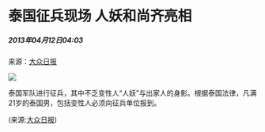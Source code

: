 # 泰国征兵现场 人妖和尚齐亮相

##### 2013年04月12日04:03    
来源：[大众日报](http://www.dzwww.com/)    

![](http://www.people.com.cn/h/pic/20130412/98/10342385203295842886.jpg)

泰国军队进行征兵，其中不乏变性人“人妖”与出家人的身影。根据泰国法律，凡满21岁的泰国男，包括变性人必须向征兵单位报到。

(来源:[大众日报](http://paper.dzwww.com/dzrb/content/20130412/Articel09005MT.htm))
